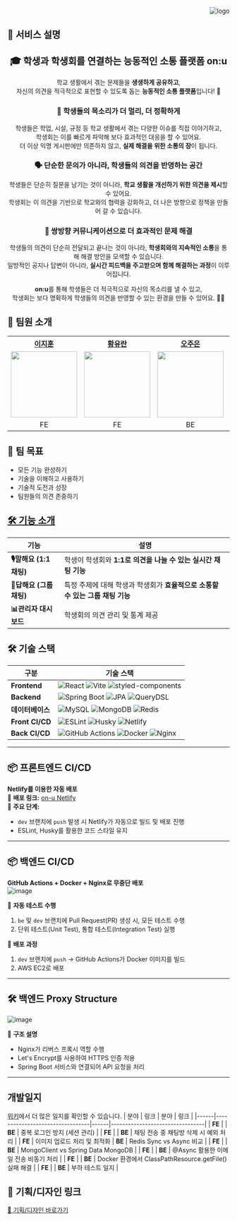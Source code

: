 <p align="right">
    <img src="https://github.com/user-attachments/assets/a71e67d3-6cb7-42d1-9660-083f212d2161" alt="logo">
</p>



## 🚀 서비스 설명
<h2 align="center"> 🎓 학생과 학생회를 연결하는 능동적인 소통 플랫폼 <strong>on:u</strong></h1>

<p align="center">
    학교 생활에서 겪는 문제들을 <strong>생생하게 공유하고</strong>,<br>
    자신의 의견을 적극적으로 표현할 수 있도록 돕는 <strong>능동적인 소통 플랫폼</strong>입니다! 🚀
</p>


<h3 align="center">🏫 학생들의 목소리가 더 멀리, 더 정확하게</h3>

<p align="center">
    학생들은 학업, 시설, 규정 등 학교 생활에서 겪는 다양한 이슈를 직접 이야기하고,<br>
    학생회는 이를 빠르게 파악해 보다 효과적인 대응을 할 수 있어요.<br>
    더 이상 익명 게시판에만 의존하지 않고, <strong>실제 해결을 위한 소통의 장</strong>이 됩니다.
</p>

<h3 align="center">🗣 단순한 문의가 아니라, 학생들의 의견을 반영하는 공간</h3>

<p align="center">
    학생들은 단순히 질문을 남기는 것이 아니라, <strong>학교 생활을 개선하기 위한 의견을 제시</strong>할 수 있어요.<br>
    학생회는 이 의견을 기반으로 학교와의 협력을 강화하고, 더 나은 방향으로 정책을 만들어 갈 수 있습니다.
</p>


<h3 align="center">🔄 쌍방향 커뮤니케이션으로 더 효과적인 문제 해결</h3>

<p align="center">
    학생들의 의견이 단순히 전달되고 끝나는 것이 아니라, <strong>학생회와의 지속적인 소통</strong>을 통해 해결 방안을 모색할 수 있습니다.<br>
    일방적인 공지나 답변이 아니라, <strong>실시간 피드백을 주고받으며 함께 해결하는 과정</strong>이 이루어집니다.
</p>


<p align="center">
    <strong>on:u</strong>를 통해 학생들은 더 적극적으로 자신의 목소리를 낼 수 있고,<br>
    학생회는 보다 명확하게 학생들의 의견을 반영할 수 있는 환경을 만들 수 있어요. 🏫🚸
</p>


## **👥 팀원 소개**


<p align="center">
    <table align="center">
        <tr>
            <th><a href="https://github.com/elect10">이지훈</a></th>
            <th><a href="https://github.com/uuranus">황유란</a></th>
            <th><a href="https://github.com/zoouniak">오주은</a></th>
            <th><a href="https://github.com/scc9811">전경석</a></th>
        </tr>
        <tr>
            <td><img width="150" src="https://avatars.githubusercontent.com/u/133738655?v=4"></td>
            <td><img width="150" src="https://avatars.githubusercontent.com/u/72340294?v=4"></td>
            <td><img width="150" src="https://avatars.githubusercontent.com/u/88364328?v=4"></td>
            <td><img width="150" src="https://avatars.githubusercontent.com/u/101318479?v=4"></td>
        </tr>
        <tr>
            <td align="center">FE</td>
            <td align="center">FE</td>
            <td align="center">BE</td>
            <td align="center">BE</td>
        </tr>
    </table>
</p>

## **🎯 팀 목표**
- 모든 기능 완성하기
- 기술을 이해하고 사용하기
- 기술적 도전과 성장
- 팀원들의 의견 존중하기

## [**🛠 기능 소개**](https://github.com/softeer5th/Team7-BungeoBbang/wiki/%EA%B8%B0%EB%8A%A5-%EC%86%8C%EA%B0%9C)
| 기능 | 설명 |
|------|--------------------------------------------------------------------------------------------------|
| **🎙️말해요 (1:1 채팅)** | 학생이 학생회와 **1:1로 의견을 나눌 수 있는 실시간 채팅 기능** |
| **🎤답해요 (그룹 채팅)** | 특정 주제에 대해 학생과 학생회가 **효율적으로 소통할 수 있는 그룹 채팅 기능** |
| **📊관리자 대시보드** | 학생회의 의견 관리 및 통계 제공 |


## 🛠 기술 스택
| 구분            | 기술 스택 |
|---------------|-----------------------------------------------------------------------------------------------------------------------------------|
| **Frontend**      | ![React](https://img.shields.io/badge/React-%2361DAFB.svg?style=flat&logo=react&logoColor=white) ![Vite](https://img.shields.io/badge/Vite-%23646CFF.svg?style=flat&logo=vite&logoColor=white) ![styled-components](https://img.shields.io/badge/styled--components-%23DB7093.svg?style=flat&logo=styled-components&logoColor=white) |
| **Backend**       | ![Spring Boot](https://img.shields.io/badge/Spring%20Boot-%236DB33F.svg?style=flat&logo=springboot&logoColor=white) ![JPA](https://img.shields.io/badge/JPA-%232C3E50.svg?style=flat) ![QueryDSL](https://img.shields.io/badge/QueryDSL-%23202020.svg?style=flat) |
| **데이터베이스**     | ![MySQL](https://img.shields.io/badge/MySQL-%234479A1.svg?style=flat&logo=mysql&logoColor=white) ![MongoDB](https://img.shields.io/badge/MongoDB-%234ea94b.svg?style=flat&logo=mongodb&logoColor=white) ![Redis](https://img.shields.io/badge/Redis-%23DC382D.svg?style=flat&logo=redis&logoColor=white) |
| **Front CI/CD** | ![ESLint](https://img.shields.io/badge/ESLint-%234B32C3.svg?style=flat&logo=eslint&logoColor=white) ![Husky](https://img.shields.io/badge/Husky-%23202020.svg?style=flat) ![Netlify](https://img.shields.io/badge/Netlify-%2300C7B7.svg?style=flat&logo=netlify&logoColor=white) |
| **Back CI/CD** | ![GitHub Actions](https://img.shields.io/badge/GitHub%20Actions-%232088FF.svg?style=flat&logo=github-actions&logoColor=white) ![Docker](https://img.shields.io/badge/Docker-%232496ED.svg?style=flat&logo=docker&logoColor=white) ![Nginx](https://img.shields.io/badge/Nginx-%23009639.svg?style=flat&logo=nginx&logoColor=white) |

---

## **📦 프론트엔드 CI/CD**
**Netlify를 이용한 자동 배포**  
🚀 **배포 링크:** [on-u Netlify](https://on-u.netlify.app)  
📌 **주요 단계:**
- `dev` 브랜치에 `push` 발생 시 Netlify가 자동으로 빌드 및 배포 진행
- ESLint, Husky를 활용한 코드 스타일 유지

---

## **📦 백엔드 CI/CD**
**GitHub Actions + Docker + Nginx로 무중단 배포**  
![image](https://github.com/user-attachments/assets/753f98af-a4e9-403a-b76d-fc24f97c5adc)

📌 **자동 테스트 수행**  
1. `be` 및 `dev` 브랜치에 Pull Request(PR) 생성 시, 모든 테스트 수행  
2. 단위 테스트(Unit Test), 통합 테스트(Integration Test) 실행

📌 **배포 과정**
1. `dev` 브랜치에 `push` → GitHub Actions가 Docker 이미지를 빌드
2. AWS EC2로 배포

---

## **🛠 백엔드 Proxy Structure**
![image](https://github.com/user-attachments/assets/73b130f6-b1a0-4d4c-998b-508331354a76)

📌 **구조 설명**
- Nginx가 리버스 프록시 역할 수행
- Let's Encrypt를 사용하여 HTTPS 인증 적용
- Spring Boot 서비스와 연결되어 API 요청을 처리

---
## 개발일지
[위키](https://github.com/softeer5th/Team7-BungeoBbang/wiki)에서 더 많은 일지를 확인할 수 있습니다.
| 분야 | 링크 | 분야 | 링크 |
|------|---------------------------------|------|---------------------------------|
| **FE** | | **BE** | 중복 로그인 방지 (세션 관리) |
| **FE** | | **BE** | 채팅 전송 중 채팅방 삭제 시 예외 처리 |
| **FE** | 이미지 업로드 처리 및 최적화 | **BE** | Redis Sync vs Async 비교 |
| **FE** |  | **BE** | MongoClient vs Spring Data MongoDB |
| **FE** | | **BE** | @Async 활용한 이메일 전송 비동기 처리 |
| **FE** | | **BE** | Docker 환경에서 ClassPathResource.getFile() 실패 해결 |
| **FE** | | **BE** | 부하 테스트 일지 |


## **📑 기획/디자인 링크**
[📌 기획/디자인 바로가기](https://www.figma.com/design/IRJV9BwrhtyrnwF90MWv6r/%5BTEAM-%EB%B6%80%EB%A6%89%EB%B6%80%EB%A6%89-%EB%B6%95%EC%96%B4%EB%B9%B5%5D-%ED%95%B8%EB%93%9C%EC%98%A4%ED%94%84-%EB%AC%B8%EC%84%9C?node-id=1-1426&p=f&t=t47Mit7sIVFXNLTs-0)
